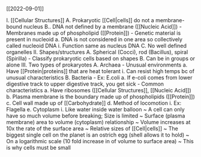 [[2022-09-01]]

I. [[Cellular Structures]]
	A. Prokaryotic [[Cell|cells]] do not a membrane-bound nucleus
	B.. DNA not defined by a membrane ([[Nucleic Acid]])
		- Membranes made up of phospholipid ([[Protein]])
		- Genetic material is present in nucleoid
			a. DNA is not considered in one area so collectively called nucleoid DNA
				i. Function same as nucleus DNA
	C. No well defined organelles
II. Shapes/structures
	A. Spherical (Cocci), rod (Bacillus), spiral (Spirilla)
		- Classify prokaryotic cells based on shapes
	B. Can be in groups or alone
III. Two types of prokaryotes
	A. Archaea
		- Unusual environments
			a. Have [[Protein|proteins]] that are heat tolerant
				i. Can resist high temps bc of unusual characteristics
	B. Bacteria
		- Ex: E.coli
			a. If e-coli comes from lower digestive track to upper digestive track, you get sick
		- Common characteristics
			a. Have ribosomes ([[Cellular Structures]], [[Nucleic Acid]])
			b. Plasma membrane is the boundary made up of phospholipids ([[Protein]])
			c. Cell wall made up of [[Carbohydrate]]
			d. Method of locomotion
				i. Ex: Flagella
			e. Cytoplasm
				i. Like water inside water balloon
					~ A cell can only have so much volume before breaking; Size is limited
						~ Surface (plasma membrane) area to volume (cytoplasm) relationship
						~ Volume increases at 10x the rate of the surface area
						~ Relative sizes of [[Cell|cells]]
							~ The biggest single cell on the planet is an ostrich egg (shell allows it to hold)
							~ On a logarithmic scale (10 fold increase in of volume to surface area)
						~ This is why cells must be small
							